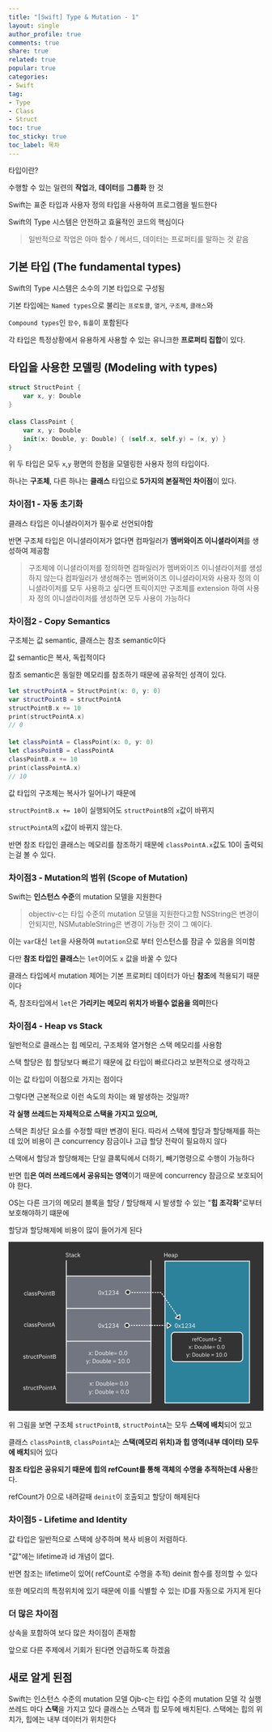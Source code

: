 ```yaml
---
title: "[Swift] Type & Mutation - 1"
layout: single
author_profile: true
comments: true
share: true
related: true
popular: true
categories:
- Swift
tag:
- Type
- Class
- Struct
toc: true
toc_sticky: true
toc_label: 목차
---
```


타입이란?

수행할 수 있는 일련의 **작업**과, **데이터**를 **그룹화** 한 것

Swift는 표준 타입과 사용자 정의 타입을 사용하여 프로그램을 빌드한다

Swift의 Type 시스템은 안전하고 효율적인 코드의 핵심이다

> 일반적으로 작업은 아마 함수 / 메서드, 데이터는 프로퍼티를 말하는 것 같음
> 

## 기본 타입 (The fundamental types)

Swift의 Type 시스템은 소수의 기본 타입으로 구성됨

기본 타입에는 `Named types`으로 불리는 `프로토콜`, `열거`, `구조체`, `클래스`와

`Compound types`인 `함수`, `튜플`이 포함된다

각 타입은 특정상황에서 유용하게 사용할 수 있는 유니크한 **프로퍼티 집합**이 있다.

## 타입을 사용한 모델링 (Modeling with types)

```swift
struct StructPoint {
	var x, y: Double
}

class ClassPoint {
	var x, y: Double
	init(x: Double, y: Double) { (self.x, self.y) = (x, y) }
}
```

위 두 타입은 모두 `x`,`y` 평면의 한점을 모델링한 사용자 정의 타입이다.

하나는 **구조체**, 다른 하나는 **클래스** 타입으로 **5가지의 본질적인 차이점**이 있다.

### 차이점1 - 자동 초기화

클래스 타입은 이니셜라이저가 필수로 선언되야함

반면 구조체 타입은 이니셜라이저가 없다면 컴파일러가 **멤버와이즈 이니셜라이저**를 생성하여 제공함

> 구조체에 이니셜라이저를 정의하면 컴파일러가 멤버와이즈 이니셜라이저를 생성하지 않는다
컴파일러가 생성해주는 멤버와이즈 이니셜라이저와 사용자 정의 이니셜라이저를 모두 사용하고 싶다면
트릭이지만 구조체를 extension 하여 사용자 정의 이니셜라이저를 생성하면 모두 사용이 가능하다
> 

### 차이점2 - Copy Semantics

구조체는 값 semantic, 클래스는 참조 semantic이다

값 semantic은 복사, 독립적이다

참조 semantic은 동일한 메모리를 참조하기 때문에 공유적인 성격이 있다.

```swift
let structPointA = StructPoint(x: 0, y: 0)
var structPointB = structPointA
structPointB.x += 10
print(structPointA.x)
// 0

let classPointA = ClassPoint(x: 0, y: 0)
let classPointB = classPointA
classPointB.x += 10
print(classPointA.x)
// 10
```

값 타입의 구조체는 복사가 일어나기 때문에

`structPointB.x += 10`이 실행되어도 `structPointB`의 `x`값이 바뀌지 

`structPointA`의 `x`값이 바뀌지 않는다.

반면 참조 타입인 클래스는 메모리를 참조하기 때문에 `classPointA.x`값도 10이 출력되는걸 볼 수 있다.

### 차이점3 - Mutation의 범위 (Scope of Mutation)

Swift는 **인스턴스 수준**의 mutation 모델을 지원한다

> objectiv-c는 타입 수준의 mutation 모델을 지원한다고함
NSString은 변경이 안되지만, NSMutableString은 변경이 가능한 것이 그 예이다.
> 

이는 `var`대신 `let`을 사용하여 `mutation`으로 부터 인스턴스를 잠글 수 있음을 의미함

다만 **참조 타입인 클래스**는 `let`이어도 `x` 값을 바꿀 수 있다

클래스 타입에서 mutation 제어는 기본 프로퍼티 데이터가 아닌 **참조**에 적용되기 때문이다

즉, 참조타입에서 `let`은 **가리키는 메모리 위치가 바뀔수 없음을 의미**한다

### 차이점4 - Heap vs Stack

일반적으로 클래스는 힙 메모리, 구조체와 열거형은 스택 메모리를 사용함

스택 할당은 힙 할당보다 빠르기 때문에 값 타입이 빠르다라고 보편적으로 생각하고

이는 값 타입이 이점으로 가지는 점이다

그렇다면 근본적으로 이런 속도의 차이는 왜 발생하는 것일까?

**각 실행 쓰레드는 자체적으로 스택을 가지고 있으며,** 

스택은 최상단 요소를 수정할 때만 변경이 된다. 따라서 스택에 할당과 할당해제를 하는데 있어 비용이 큰 concurrency 잠금이나 고급 할당 전략이 필요하지 않다

스택에서 할당과 할당해제는 단일 클록틱에서 더하기, 빼기명령으로 수행이 가능하다

반면 힙**은 여러 쓰레드에서 공유되는 영역**이기 때문에 concurrency 잠금으로 보호되어야 한다.

OS는 다른 크기의 메모리 블록을 할당 / 할당해제 시 발생할 수 있는 "**힙 조각화**"로부터 보호해야하기 떄문에

할당과 할당해제에 비용이 많이 들어가게 된다

![차이점4힙vs스택.png](/assets/images/Posts/Swift/2021-10-03/heap_vs_stack.png)

위 그림을 보면 구조체 `structPointB`, `structPointA`는 모두 **스택에 배치**되어 있고

클래스 `classPointB`, `classPointA`는 **스택(메모리 위치)과 힙 영역(내부 데이터) 모두에 배치**되어 있다

**참조 타입은 공유되기 때문에 힙의 refCount를 통해 객체의 수명을 추적하는데 사용**한다.

refCount가 0으로 내려갈때 `deinit`이 호출되고 할당이 해제된다

### 차이점5 - Lifetime and Identity

값 타입은 일반적으로 스택에 상주하며 복사 비용이 저렴하다.

"값"에는 lifetime과 id 개념이 없다.

반면 참조는 lifetime이 있어( refCount로 수명을 추적) deinit 함수를 정의할 수 있다

또한 메모리의 특정위치에 있기 때문에 이를 식별할 수 있는 ID를 자동으로 가지게 된다

### 더 많은 차이점

상속을 포함하여 보다 많은 차이점이 존재함

앞으로 다른 주제에서 기회가 된다면 언급하도록 하겠음

## 새로 알게 된점
Swift는 인스턴스 수준의 mutation 모델 Ojb-c는 타입 수준의 mutation 모델 
각 실행쓰레드 마다 **스택**을 가지고 있다
클래스는 스택과 힙 모두에 배치된다. 스택에는 힙의 위치가, 힙에는 내부 데이터가 위치한다


